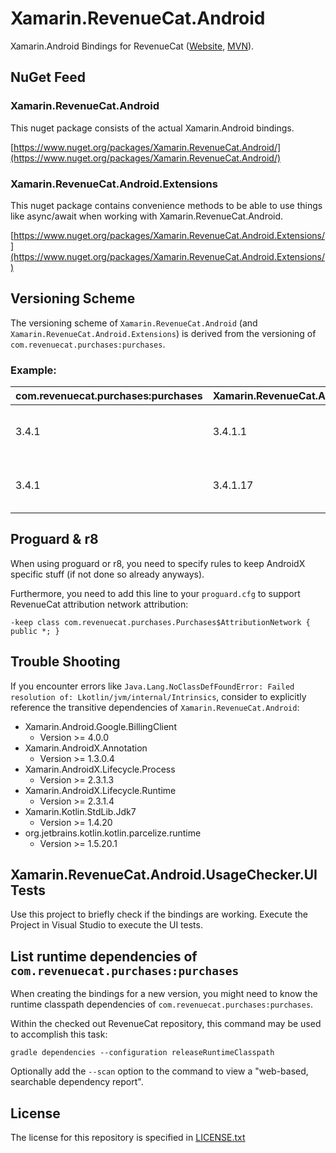 # Xamarin.RevenueCat.Android

Xamarin.Android Bindings for RevenueCat ([Website](https://www.revenuecat.com/), [MVN](https://mvnrepository.com/artifact/com.revenuecat.purchases/purchases)).

## NuGet Feed

### Xamarin.RevenueCat.Android

This nuget package consists of the actual Xamarin.Android bindings.

[https://www.nuget.org/packages/Xamarin.RevenueCat.Android/](https://www.nuget.org/packages/Xamarin.RevenueCat.Android/)

### Xamarin.RevenueCat.Android.Extensions

This nuget package contains convenience methods to be able to use things like async/await when working with Xamarin.RevenueCat.Android.

[https://www.nuget.org/packages/Xamarin.RevenueCat.Android.Extensions/](https://www.nuget.org/packages/Xamarin.RevenueCat.Android.Extensions/)

## Versioning Scheme

The versioning scheme of `Xamarin.RevenueCat.Android` (and `Xamarin.RevenueCat.Android.Extensions`) is derived from the versioning of `com.revenuecat.purchases:purchases`.

### Example:

| com.revenuecat.purchases:purchases | Xamarin.RevenueCat.Android | Note |
|:--|:--|:--|
| 3.4.1 | 3.4.1.1 | First version of bindings for 3.4.1 |
| 3.4.1 | 3.4.1.17 | Bindings for 3.4.1 containing fixes |

## Proguard & r8

When using proguard or r8, you need to specify rules to keep AndroidX specific stuff (if not done so already anyways).

Furthermore, you need to add this line to your `proguard.cfg` to support RevenueCat attribution network attribution:

`-keep class com.revenuecat.purchases.Purchases$AttributionNetwork { public *; }`

## Trouble Shooting

If you encounter errors like `Java.Lang.NoClassDefFoundError: Failed resolution of: Lkotlin/jvm/internal/Intrinsics`, consider to explicitly reference the transitive dependencies of `Xamarin.RevenueCat.Android`:

* Xamarin.Android.Google.BillingClient
	* Version >= 4.0.0
* Xamarin.AndroidX.Annotation
	* Version >= 1.3.0.4
* Xamarin.AndroidX.Lifecycle.Process
	* Version >= 2.3.1.3
* Xamarin.AndroidX.Lifecycle.Runtime
	* Version >= 2.3.1.4
* Xamarin.Kotlin.StdLib.Jdk7
	* Version >= 1.4.20
* org.jetbrains.kotlin.kotlin.parcelize.runtime
	* Version >= 1.5.20.1

## Xamarin.RevenueCat.Android.UsageChecker.UITests

Use this project to briefly check if the bindings are working. Execute the Project in Visual Studio to execute the UI tests.

## List runtime dependencies of `com.revenuecat.purchases:purchases`

When creating the bindings for a new version, you might need to know the runtime classpath dependencies of `com.revenuecat.purchases:purchases`.

Within the checked out RevenueCat repository, this command may be used to accomplish this task:

`‌gradle dependencies --configuration releaseRuntimeClasspath`

Optionally add the `--scan` option to the command to view a "web-based, searchable dependency report".

## License

The license for this repository is specified in 
[LICENSE.txt](LICENSE.txt)
